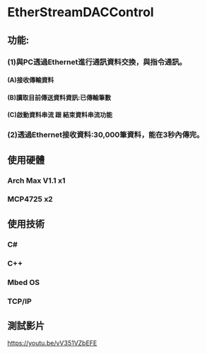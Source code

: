 # EtherStreamDACControl
## 功能:
### (1)與PC透過Ethernet進行通訊資料交換，與指令通訊。

#### (A)接收傳輸資料
#### (B)讀取目前傳送資料資訊:已傳輸筆數

#### (C)啟動資料串流 跟 結束資料串流功能

### (2)透過Ethernet接收資料:30,000筆資料，能在3秒內傳完。

## 使用硬體
### Arch Max V1.1 x1
### MCP4725 x2

## 使用技術
### C#
### C++
### Mbed OS
### TCP/IP

## 測試影片
https://youtu.be/vV351VZbEFE
